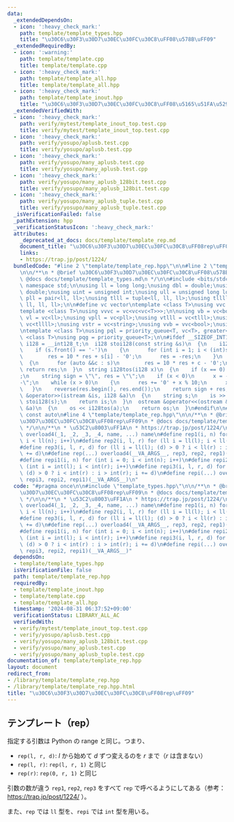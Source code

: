 ```yaml
---
data:
  _extendedDependsOn:
  - icon: ':heavy_check_mark:'
    path: template/template_types.hpp
    title: "\u30C6\u30F3\u30D7\u30EC\u30FC\u30C8\uFF08\u578B\uFF09"
  _extendedRequiredBy:
  - icon: ':warning:'
    path: template/template.cpp
    title: template/template.cpp
  - icon: ':heavy_check_mark:'
    path: template/template_all.hpp
    title: template/template_all.hpp
  - icon: ':heavy_check_mark:'
    path: template/template_inout.hpp
    title: "\u30C6\u30F3\u30D7\u30EC\u30FC\u30C8\uFF08\u5165\u51FA\u529B\uFF09"
  _extendedVerifiedWith:
  - icon: ':heavy_check_mark:'
    path: verify/mytest/template_inout_top.test.cpp
    title: verify/mytest/template_inout_top.test.cpp
  - icon: ':heavy_check_mark:'
    path: verify/yosupo/aplusb.test.cpp
    title: verify/yosupo/aplusb.test.cpp
  - icon: ':heavy_check_mark:'
    path: verify/yosupo/many_aplusb.test.cpp
    title: verify/yosupo/many_aplusb.test.cpp
  - icon: ':heavy_check_mark:'
    path: verify/yosupo/many_aplusb_128bit.test.cpp
    title: verify/yosupo/many_aplusb_128bit.test.cpp
  - icon: ':heavy_check_mark:'
    path: verify/yosupo/many_aplusb_tuple.test.cpp
    title: verify/yosupo/many_aplusb_tuple.test.cpp
  _isVerificationFailed: false
  _pathExtension: hpp
  _verificationStatusIcon: ':heavy_check_mark:'
  attributes:
    _deprecated_at_docs: docs/template/template_rep.md
    document_title: "\u30C6\u30F3\u30D7\u30EC\u30FC\u30C8\uFF08rep\uFF09"
    links:
    - https://trap.jp/post/1224/
  bundledCode: "#line 2 \"template/template_rep.hpp\"\n\n#line 2 \"template/template_types.hpp\"\
    \n\n/**\n * @brief \u30C6\u30F3\u30D7\u30EC\u30FC\u30C8\uFF08\u578B\uFF09\n *\
    \ @docs docs/template/template_types.md\n */\n\n#include <bits/stdc++.h>\nusing\
    \ namespace std;\n\nusing ll = long long;\nusing dbl = double;\nusing ld = long\
    \ double;\nusing uint = unsigned int;\nusing ull = unsigned long long;\nusing\
    \ pll = pair<ll, ll>;\nusing tlll = tuple<ll, ll, ll>;\nusing tllll = tuple<ll,\
    \ ll, ll, ll>;\n\n#define vc vector\ntemplate <class T>\nusing vvc = vc<vc<T>>;\n\
    template <class T>\nusing vvvc = vc<vc<vc<T>>>;\n\nusing vb = vc<bool>;\nusing\
    \ vl = vc<ll>;\nusing vpll = vc<pll>;\nusing vtlll = vc<tlll>;\nusing vtllll =\
    \ vc<tllll>;\nusing vstr = vc<string>;\nusing vvb = vvc<bool>;\nusing vvl = vvc<ll>;\n\
    \ntemplate <class T>\nusing pql = priority_queue<T, vc<T>, greater<T>>;\ntemplate\
    \ <class T>\nusing pqg = priority_queue<T>;\n\n#ifdef __SIZEOF_INT128__\n  using\
    \ i128 = __int128_t;\n  i128 stoi128(const string &s)\n  {\n    i128 res = 0;\n\
    \    if (s.front() == '-')\n    {\n      for (int i = 1; i < (int)s.size(); i++)\n\
    \        res = 10 * res + s[i] - '0';\n      res = -res;\n    }\n    else\n  \
    \  {\n      for (auto &&c : s)\n        res = 10 * res + c - '0';\n    }\n   \
    \ return res;\n  }\n  string i128tos(i128 x)\n  {\n    if (x == 0) return \"0\"\
    ;\n    string sign = \"\", res = \"\";\n    if (x < 0)\n      x = -x, sign = \"\
    -\";\n    while (x > 0)\n    {\n      res += '0' + x % 10;\n      x /= 10;\n \
    \   }\n    reverse(res.begin(), res.end());\n    return sign + res;\n  }\n  istream\
    \ &operator>>(istream &is, i128 &a)\n  {\n    string s;\n    is >> s;\n    a =\
    \ stoi128(s);\n    return is;\n  }\n  ostream &operator<<(ostream &os, const i128\
    \ &a)\n  {\n    os << i128tos(a);\n    return os;\n  }\n#endif\n\n#define cauto\
    \ const auto\n#line 4 \"template/template_rep.hpp\"\n\n/**\n * @brief \u30C6\u30F3\
    \u30D7\u30EC\u30FC\u30C8\uFF08rep\uFF09\n * @docs docs/template/template_rep.md\n\
    \ */\n\n/**\n * \u53C2\u8003\uFF1A\n * https://trap.jp/post/1224/\n*/\n\n#define\
    \ overload4(_1, _2, _3, _4, name, ...) name\n#define rep1(i, n) for (ll i = 0;\
    \ i < ll(n); i++)\n#define rep2(i, l, r) for (ll i = ll(l); i < ll(r); i++)\n\
    #define rep3(i, l, r, d) for (ll i = ll(l); (d) > 0 ? i < ll(r) : i > ll(r); i\
    \ += d)\n#define rep(...) overload4(__VA_ARGS__, rep3, rep2, rep1)(__VA_ARGS__)\n\
    #define repi1(i, n) for (int i = 0; i < int(n); i++)\n#define repi2(i, l, r) for\
    \ (int i = int(l); i < int(r); i++)\n#define repi3(i, l, r, d) for (int i = int(l);\
    \ (d) > 0 ? i < int(r) : i > int(r); i += d)\n#define repi(...) overload4(__VA_ARGS__,\
    \ repi3, repi2, repi1)(__VA_ARGS__)\n"
  code: "#pragma once\n\n#include \"template_types.hpp\"\n\n/**\n * @brief \u30C6\u30F3\
    \u30D7\u30EC\u30FC\u30C8\uFF08rep\uFF09\n * @docs docs/template/template_rep.md\n\
    \ */\n\n/**\n * \u53C2\u8003\uFF1A\n * https://trap.jp/post/1224/\n*/\n\n#define\
    \ overload4(_1, _2, _3, _4, name, ...) name\n#define rep1(i, n) for (ll i = 0;\
    \ i < ll(n); i++)\n#define rep2(i, l, r) for (ll i = ll(l); i < ll(r); i++)\n\
    #define rep3(i, l, r, d) for (ll i = ll(l); (d) > 0 ? i < ll(r) : i > ll(r); i\
    \ += d)\n#define rep(...) overload4(__VA_ARGS__, rep3, rep2, rep1)(__VA_ARGS__)\n\
    #define repi1(i, n) for (int i = 0; i < int(n); i++)\n#define repi2(i, l, r) for\
    \ (int i = int(l); i < int(r); i++)\n#define repi3(i, l, r, d) for (int i = int(l);\
    \ (d) > 0 ? i < int(r) : i > int(r); i += d)\n#define repi(...) overload4(__VA_ARGS__,\
    \ repi3, repi2, repi1)(__VA_ARGS__)"
  dependsOn:
  - template/template_types.hpp
  isVerificationFile: false
  path: template/template_rep.hpp
  requiredBy:
  - template/template_inout.hpp
  - template/template.cpp
  - template/template_all.hpp
  timestamp: '2024-08-31 06:37:52+09:00'
  verificationStatus: LIBRARY_ALL_AC
  verifiedWith:
  - verify/mytest/template_inout_top.test.cpp
  - verify/yosupo/aplusb.test.cpp
  - verify/yosupo/many_aplusb_128bit.test.cpp
  - verify/yosupo/many_aplusb.test.cpp
  - verify/yosupo/many_aplusb_tuple.test.cpp
documentation_of: template/template_rep.hpp
layout: document
redirect_from:
- /library/template/template_rep.hpp
- /library/template/template_rep.hpp.html
title: "\u30C6\u30F3\u30D7\u30EC\u30FC\u30C8\uFF08rep\uFF09"
---
```

## テンプレート（rep）

指定する引数は Python の range と同じ。つまり、

- `rep(l, r, d)`: $l$ から始めて $d$ ずつ変えるのを $r$ まで（$r$ は含まない）
- `rep(l, r)`: `rep(l, r, 1)` と同じ
- `rep(r)`: `rep(0, r, 1)` と同じ

引数の数が違う `rep1`, `rep2`, `rep3` をすべて `rep` で呼べるようにしてある（参考： https://trap.jp/post/1224/ ）。

また、`rep` では `ll` 型を、`repi` では `int` 型を用いる。